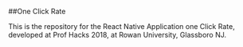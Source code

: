##One Click Rate

This is the repository for the React Native Application one Click Rate, developed at Prof Hacks 2018, at Rowan University, Glassboro NJ.
